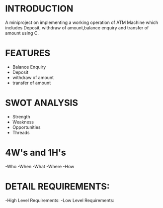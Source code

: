 # INTRODUCTION
A miniproject on implementing a working operation of ATM Machine which includes Deposit, withdraw of amount,balance enquiry and transfer of amount using C.
# FEATURES
- Balance Enquiry
- Deposit
- withdraw of amount
- transfer of amount
# SWOT ANALYSIS
- Strength
- Weakness
- Opportunities
- Threads
# 4W's and 1H's
-Who
-When
-What
-Where
-How
# DETAIL REQUIREMENTS:
-High Level Requirements:
-Low Level Requirements:
